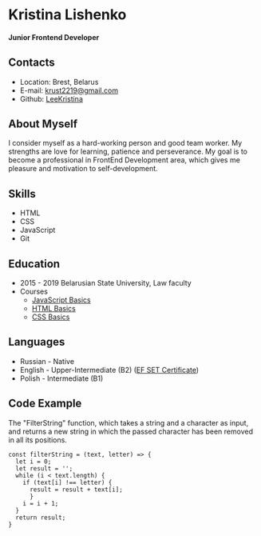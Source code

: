# **Kristina Lishenko**

#### Junior Frontend Developer

## Contacts

- Location: Brest, Belarus
- E-mail: <krust2219@gmail.com>
- Github: [LeeKristina](https://github.com/LeeKristina)

## About Myself

I consider myself as a hard-working person and good team worker. My strengths are love for learning, patience and perseverance. My goal is to become a professional in FrontEnd Development area, which gives me pleasure and motivation to self-development.

## Skills

- HTML
- CSS
- JavaScript
- Git

## Education

- 2015 - 2019 Belarusian State University, Law faculty
- Courses
  - [JavaScript Basics](https://ru.code-basics.com/languages/javascript)
  - [HTML Basics](https://ru.code-basics.com/languages/html)
  - [CSS Basics](https://ru.code-basics.com/languages/css)

## Languages

- Russian - Native
- English - Upper-Intermediate (B2) ([EF SET Certificate](https://www.efset.org/cert/CDpzoZ))
- Polish - Intermediate (B1)

## Code Example

The "FilterString" function, which takes a string and a character as input, and returns a new string in which the passed character has been removed in all its positions.

```
const filterString = (text, letter) => {
  let i = 0;
  let result = '';
  while (i < text.length) {
    if (text[i] !== letter) {
      result = result + text[i];
      }
    i = i + 1;
  }
  return result;
}
```
